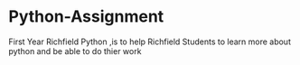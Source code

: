 # Python-Assignment
First Year Richfield Python ,is to help Richfield Students to learn more about python and be able to do thier work
